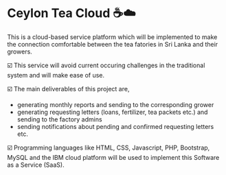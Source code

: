 # Ceylon Tea Cloud ☕:cloud:
This is a cloud-based service platform which will be implemented to make the connection comfortable between the tea fatories in Sri Lanka and their growers.

☑️ This service will avoid current occuring challenges in the traditional system and will make ease of use.

☑️ The main deliverables of this project are,
  - generating monthly reports and sending to the corresponding grower
  - generating requesting letters (loans, fertilizer, tea packets etc.) and sending to the factory admins
  - sending notifications about pending and confirmed requesting letters etc.

☑️ Programming languages like HTML, CSS, Javascript, PHP, Bootstrap, MySQL and the IBM cloud platform will be used to implement this Software as a Service (SaaS).
